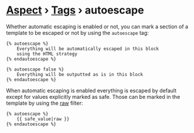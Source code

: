 [Aspect](./../../readme.md) › [Tags](./../tags.md) › autoescape
================

<!-- {% raw %} -->

Whether automatic escaping is enabled or not, you can mark a section of a template 
to be escaped or not by using the `autoescape` tag:

```twig
{% autoescape %}
    Everything will be automatically escaped in this block
    using the HTML strategy
{% endautoescape %}

{% autoescape false %}
    Everything will be outputted as is in this block
{% endautoescape %}
```

When automatic escaping is enabled everything is escaped by default except for values explicitly marked as safe. 
Those can be marked in the template by using the [raw](../filters/raw.md) filter:

```twig
{% autoescape %}
    {{ safe_value|raw }}
{% endautoescape %}
```

<!-- {% endraw %} -->